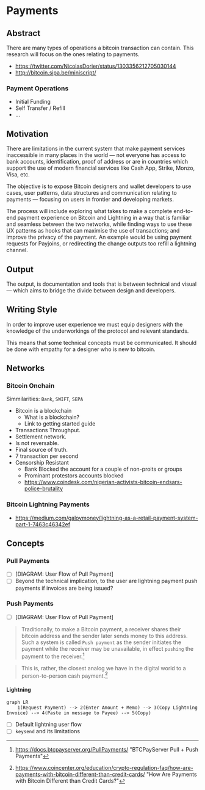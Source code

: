 # Payments

## Abstract

There are many types of operations a bitcoin transaction can contain. This research will focus on the ones relating to payments.

- https://twitter.com/NicolasDorier/status/1303356212705030144
- http://bitcoin.sipa.be/miniscript/

### Payment Operations

- Initial Funding
- Self Transfer / Refill
- ...

## Motivation

There are limitations in the current system that make payment services inaccessible in many places in the world — not everyone has access to bank accounts, identification, proof of address or are in countries which support the use of modern financial services like Cash App, Strike, Monzo, Visa, etc.

The objective is to expose Bitcoin designers and wallet developers to use cases, user patterns, data structures and communication relating to payments — focusing on users in frontier and developing markets.

The process will include exploring what takes to make a complete end-to-end payment experience on Bitcoin and Lightning in a way that is familiar and seamless between the two networks, while finding ways to use these UX patterns as hooks that can maximise the use of transactions; and improve the privacy of the payment. An example would be using payment requests for Payjoins, or redirecting the change outputs too refill a lightning channel.

## Output

The output, is documentation and tools that is between technical and visual — which aims to bridge the divide between design and developers.

## Writing Style

In order to improve user experience we must equip designers with the knowledge of the underworkings of the protocol and relevant standards.

This means that some technical concepts must be communicated. It should be done with empathy for a designer who is new to bitcoin.

## Networks

### Bitcoin Onchain

Simmilarities: `Bank`, `SWIFT`, `SEPA`

- Bitcoin is a blockchain
  - What is a blockchain?
  - Link to getting started guide
- Transactions Throughput.
- Settlement network.
- Is not reversable.
- Final source of truth.
- 7 transaction per second
- Censorship Resistant
  - Bank Blocked the account for a couple of non-proits or groups
  - Prominant protestors accounts blocked
  - https://www.coindesk.com/nigerian-activists-bitcoin-endsars-police-brutality

### Bitcoin Lightning Payments

- https://medium.com/galoymoney/lightning-as-a-retail-payment-system-part-1-7463c46342ef

## Concepts

### Pull Payments

- [ ] [DIAGRAM: User Flow of Pull Payment]
- [ ] Beyond the technical implication, to the user are lightning payment push payments if invoices are being issued?

### Push Payments

- [ ] [DIAGRAM: User Flow of Pull Payment]

> Traditionally, to make a Bitcoin payment, a receiver shares their bitcoin address and the sender later sends money to this address. Such a system is called `Push payment` as the sender initiates the payment while the receiver may be unavailable, in effect `pushing` the payment to the receiver.[^1]

> This is, rather, the closest analog we have in the digital world to a person-to-person cash payment.[^2]

#### Lightning

```mermaid
graph LR
	1(Request Payment) --> 2(Enter Amount + Memo) --> 3(Copy Lightning Invoice) --> 4(Paste in message to Payee) --> 5(Copy)
```



- [ ] Default lightning user flow
- [ ] `keysend` and its limitations

[^1]: https://docs.btcpayserver.org/PullPayments/ "BTCPayServer Pull + Push Payments"
[^2]: https://www.coincenter.org/education/crypto-regulation-faq/how-are-payments-with-bitcoin-different-than-credit-cards/ "How Are Payments with Bitcoin Different than Credit Cards?"